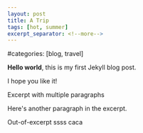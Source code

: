 ```yaml
---
layout: post
title: A Trip
tags: [hot, summer]
excerpt_separator: <!--more-->
---
```



#categories: [blog, travel]

**Hello world**, this is my first Jekyll blog post.

I hope you like it!

Excerpt with multiple paragraphs

Here's another paragraph in the excerpt.
<!--more-->
Out-of-excerpt
ssss
caca
